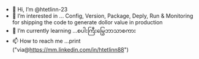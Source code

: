 - 👋 Hi, I’m @htetlinn-23
- 👀 I’m interested in ... Config, Version, Package, Deply, Run & Monitoring for shipping the code to generate dollor value in production
- 🌱 I’m currently learning ...စပါးကြီးမြွေဘာသာစကား
- 📫 How to reach me ...print ("via@https://mm.linkedin.com/in/htetlinn88")

<!---
htetlinn-23/htetlinn-23 is a ✨ special ✨ repository because its `README.md` (this file) appears on your GitHub profile.
You can click the Preview link to take a look at your changes.
--->
